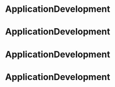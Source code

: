 # ApplicationDevelopment
# ApplicationDevelopment
# ApplicationDevelopment
# ApplicationDevelopment
